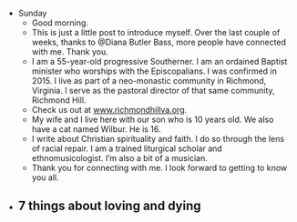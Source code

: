 - Sunday
	- Good morning.
	- This is just a little post to introduce myself. Over the last couple of weeks, thanks to @Diana Butler Bass, more people have connected with me. Thank you.
	- I am a 55-year-old progressive Southerner. I am an ordained Baptist minister who worships with the Episcopalians. I was confirmed in 2015. I live as part of a neo-monastic community in Richmond, Virginia. I serve as the pastoral director of that same community, Richmond Hill.
	- Check us out at www.richmondhillva.org.
	- My wife and I live here with our son who is 10 years old. We also have a cat named Wilbur. He is 16.
	- I write about Christian spirituality and faith. I do so through the lens of racial repair. I am a trained liturgical scholar and ethnomusicologist. I’m also a bit of a musician.
	- Thank you for connecting with me. I look forward to getting to know you all.
- 7 things about loving and dying
	-